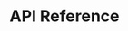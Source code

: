 ---
title: API Reference

includes:
  - teachergaming_desk
  - sdk_general
  - sdk_unitycsharp
  - sdk_cpp
  - sdk_androidjava
  - sdk_nodejs
  - sdk_http
  - oauth

search: true
---